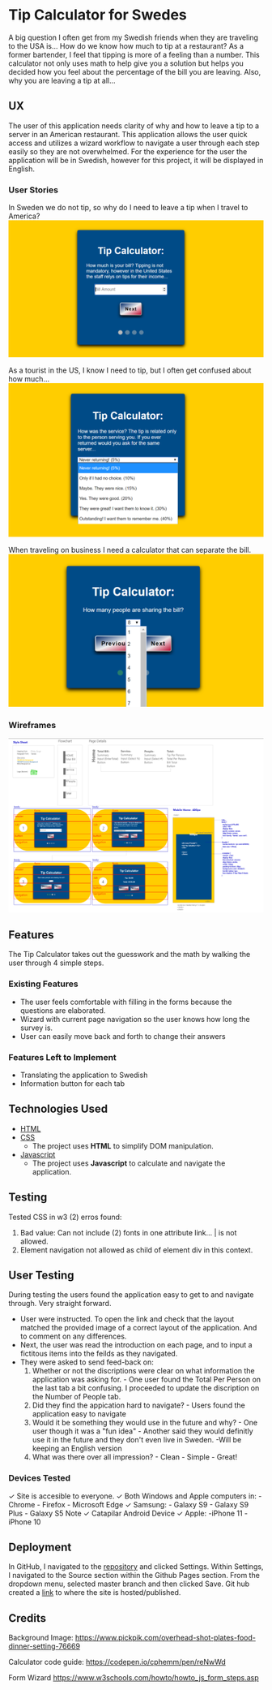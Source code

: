 # Tip Calculator for Swedes
A big question I often get from my Swedish friends when they are traveling to the USA is... 
How do we know how much to tip at a restaurant?
As a former bartender, I feel that tipping is more of a feeling than a number. This calculator not only uses math
to help give you a solution but helps you decided how you feel about the percentage of the bill you are leaving. 
Also, why you are leaving a tip at all...

## UX
The user of this application needs clarity of why and how to leave a tip to a server in an American restaurant.
This application allows the user quick access and utilizes a wizard workflow to navigate a user through each step easily so they are not overwhelmed. For the experience for the user the application will be in Swedish, however 
for this project, it will be displayed in English.

### User Stories
In Sweden we do not tip, so why do I need to leave a tip when I travel to America?
![Why Tip](https://github.com/TiffanyDonner/tip-calculator-project-final/blob/master/assets/images/billAmount.PNG "Why Tip Image")
  
As a tourist in the US, I know I need to tip, but I often get confused about how much...
![What to Tip](https://github.com/TiffanyDonner/tip-calculator-project-final/blob/master/assets/images/tipPercentage.PNG "What to Tip Image")
  
When traveling on business I need a calculator that can separate the bill.
![How Many People](https://github.com/TiffanyDonner/tip-calculator-project-final/blob/master/assets/images/sharingBill.PNG "Number of People Image")

### Wireframes
![Website Plan](https://github.com/TiffanyDonner/tip-calculator-project-final/blob/master/assets/images/tipCalculatorWireframes.PNG "Wireframes Image")

## Features
The Tip Calculator takes out the guesswork and the math by walking the user through 4 simple steps. 
 
### Existing Features
- The user feels comfortable with filling in the forms because the questions are elaborated. 
- Wizard with current page navigation so the user knows how long the survey is.
- User can easily move back and forth to change their answers

### Features Left to Implement
- Translating the application to Swedish
- Information button for each tab

## Technologies Used
- [HTML](https://www.w3.org/html/)
- [CSS](https://www.w3.org/Style/CSS/Overview.en.html)
    - The project uses **HTML** to simplify DOM manipulation.
- [Javascript](https://developer.mozilla.org/en-US/docs/Web/JavaScript)
    - The project uses **Javascript** to calculate and navigate the application.

## Testing
Tested CSS in w3 (2) erros found:
1. Bad value: Can not include (2) fonts in one attribute link... | is not allowed.
2. Element navigation not allowed as child of element div in this context.

## User Testing
During testing the users found the application easy to get to and navigate through. Very straight forward.
- User were instructed. To open the link and check that the layout matched the provided image of a correct layout of the application. And to comment on any differences.
- Next, the user was read the introduction on each page, and to input a fictitous items into the feilds as they navigated.
- They were asked to send feed-back on:
    1. Whether or not the discriptions were clear on what information the application was asking for.
            - One user found the Total Per Person on the last tab a bit confusing. I proceeded to update the discription on the Number of People tab.
    2. Did they find the appication hard to navigate?
            - Users found the application easy to navigate
    3. Would it be something they would use in the future and why?
            - One user though it was a "fun idea"
            - Another said they would definitly use it in the future and they don't even live in Sweden.
                    -Will be keeping an English version
    4. What was there over all impression?
            - Clean
            - Simple
            - Great!

### Devices Tested
✓ Site is accesible to everyone.
✓ Both Windows and Apple computers in:
    - Chrome
    - Firefox
    - Microsoft Edge
✓ Samsung:
    - Galaxy S9
    - Galaxy S9 Plus
    - Galaxy S5 Note
✓ Catapilar Android Device
✓ Apple:
    -iPhone 11
    -iPhone 10

## Deployment
In GitHub, I navigated to the [repository](https://github.com/TiffanyDonner/tipping-calculator-in-swedish/) and clicked Settings. Within Settings, I navigated to the Source section within the Github Pages section. From the dropdown menu, selected master branch and then clicked Save. Git hub created a [link](https://tiffanydonner.github.io/tipping-calculator-in-swedish/) to where the site is hosted/published.
  
## Credits
Background Image:
https://www.pickpik.com/overhead-shot-plates-food-dinner-setting-76669

Calculator code guide:
https://codepen.io/cphemm/pen/reNwWd

Form Wizard
https://www.w3schools.com/howto/howto_js_form_steps.asp